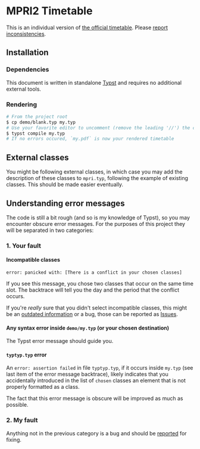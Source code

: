 # MPRI2 Timetable

This is an individual version of [the official timetable](https://wikimpri.dptinfo.ens-cachan.fr/doku.php?id=emploidutemps23).
Please [report inconsistencies](https://github.com/Vanille-N/mpri2-edt/issues).

## Installation

### Dependencies

This document is written in standalone [Typst](https://typst.app/) and requires no
additional external tools.

### Rendering

```sh
# From the project root
$ cp demo/blank.typ my.typ
# Use your favorite editor to uncomment (remove the leading '//') the classes you want to choose
$ typst compile my.typ
# If no errors occured, `my.pdf` is now your rendered timetable
```

## External classes

You might be following external classes, in which case you may add the description of
these classes to `mpri.typ`, following the example of existing classes.
This should be made easier eventually.

## Understanding error messages

The code is still a bit rough (and so is my knowledge of Typst), so you may encounter
obscure error messages. For the purposes of this project they will be separated in two categories:

### 1. Your fault

#### Incompatible classes

`error: panicked with: [There is a conflict in your chosen classes]`

If you see this message, you chose two classes that occur on the same time slot.
The backtrace will tell you the day and the period that the conflict occurs.

If you're *really* sure that you didn't select incompatible classes, this might be an
[outdated information](https://wikimpri.dptinfo.ens-cachan.fr/doku.php?id=emploidutemps23)
or a bug, those can be reported as [Issues](https://github.com/Vanille-N/mpri2-edt/issues).

#### Any syntax error inside `demo/my.typ` (or your chosen destination)

The Typst error message should guide you.

#### `typtyp.typ` error

An `error: assertion failed` in file `typtyp.typ`, if it occurs inside `my.typ`
(see last item of the error message backtrace), likely indicates that you accidentally
introduced in the list of `chosen` classes an element that is not properly formatted
as a class.

The fact that this error message is obscure will be improved as much as possible.

### 2. My fault

Anything not in the previous category is a bug and should be
[reported](https://github.com/Vanille-N/mpri2-edt/issues) for fixing.

